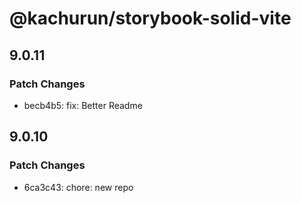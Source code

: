 # @kachurun/storybook-solid-vite

## 9.0.11

### Patch Changes

- becb4b5: fix: Better Readme

## 9.0.10

### Patch Changes

- 6ca3c43: chore: new repo
